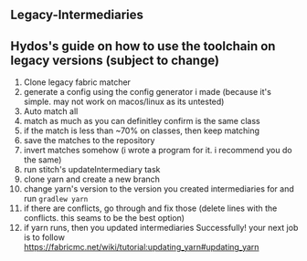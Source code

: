 Legacy-Intermediaries
------------------------

## Hydos's guide on how to use the toolchain on legacy versions (subject to change)
1. Clone legacy fabric matcher
2. generate a config using the config generator i made (because it's simple. may not work on macos/linux as its untested)
3. Auto match all
4. match as much as you can definitley confirm is the same class
5. if the match is less than ~70% on classes, then keep matching
6. save the matches to the repository
7. invert matches somehow (i wrote a program for it. i recommend you do the same)
8. run stitch's updateIntermediary task
9. clone yarn and create a new branch
10. change yarn's version to the version you created intermediaries for and run `gradlew yarn`
11. if there are conflicts, go through and fix those (delete lines with the conflicts. this seams to be the best option)
12. if yarn runs, then you updated intermediaries Successfully! your next job is to follow https://fabricmc.net/wiki/tutorial:updating_yarn#updating_yarn 